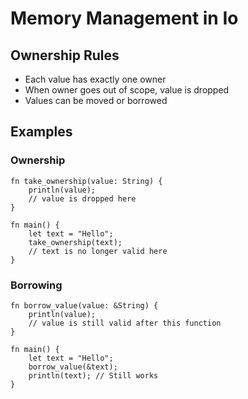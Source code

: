 # Memory Management in Io

## Ownership Rules
- Each value has exactly one owner
- When owner goes out of scope, value is dropped
- Values can be moved or borrowed

## Examples

### Ownership
```io
fn take_ownership(value: String) {
    println(value);
    // value is dropped here
}

fn main() {
    let text = "Hello";
    take_ownership(text);
    // text is no longer valid here
}
```

### Borrowing
```io
fn borrow_value(value: &String) {
    println(value);
    // value is still valid after this function
}

fn main() {
    let text = "Hello";
    borrow_value(&text);
    println(text); // Still works
}
```
